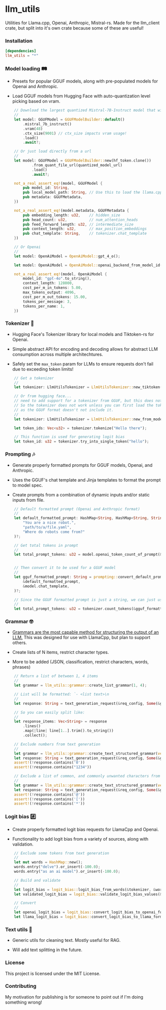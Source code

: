 # llm_utils 
Utilities for Llama.cpp, Openai, Anthropic, Mistral-rs. Made for the llm_client crate, but split into it's own crate because some of these are useful!
### Installation
```toml
[dependencies]
llm_utils = "*"
```
### Model loading 🛤️
- Presets for popular GGUF models, along with pre-populated models for Openai and Anthropic.

- Load GGUF models from Hugging Face with auto-quantization level picking based on vram.
```rust
    // Download the largest quantized Mistral-7B-Instruct model that will fit in your vram
    //
    let model: GGUFModel = GGUFModelBuilder::default()
        .mistral_7b_instruct()
        .vram(48)
        .ctx_size(9001) // ctx_size impacts vram usage!
        .load()
        .await?;

    // Or just load directly from a url
    //
    let model: GGUFModel = GGUFModelBuilder::new(hf_token.clone())
            .from_quant_file_url(quantized_model_url)
            .load()
            .await?;

    not_a_real_assert_eq!(model, GGUFModel {
        pub model_id: String,
        pub local_model_path: String, // Use this to load the llama.cpp server
        pub metadata: GGUFMetadata,
    })

    not_a_real_assert_eq!(model.metadata, GGUFMetadata {
        pub embedding_length: u32,    // hidden_size
        pub head_count: u32,          // num_attention_heads
        pub feed_forward_length: u32, // intermediate_size
        pub context_length: u32,      // max_position_embeddings
        pub chat_template: String,    // tokenizer.chat_template
    })

    // Or Openai
    //
    let model: OpenAiModel = OpenAiModel::gpt_4_o();

    let model: OpenAiModel = OpenAiModel::openai_backend_from_model_id("gpt-4o");

    not_a_real_assert_eq!(model, OpenAiModel {
        model_id: "gpt-4o".to_string(),
        context_length: 128000,
        cost_per_m_in_tokens: 5.00,
        max_tokens_output: 4096,
        cost_per_m_out_tokens: 15.00,
        tokens_per_message: 3,
        tokens_per_name: 1,
    })
```

### Tokenizer 🧮
- Hugging Face's Tokenizer library for local models and Tiktoken-rs for Openai.

- Simple abstract API for encoding and decoding allows for abstract LLM consumption across multiple architechtures.

- Safely set the `max_token` param for LLMs to ensure requests don't fail due to exceeding token limits!
```rust
    // Get a tokenizer
    //
    let tokenizer: LlmUtilsTokenizer = LlmUtilsTokenizer::new_tiktoken("gpt-4o");

    // Or from hugging face... 
    // need to add support for a tokenizer from GGUF, but this does not exist yet. 
    // So the tokenizer does not work unless you can first load the tokenizer.json from the original repo
    // as the GGUF format doesn't not include it.
    //
    let tokenizer: LlmUtilsTokenizer = LlmUtilsTokenizer::new_from_model(tokenizers::Tokenizer::from_file("path/to/tokenizer.json"));

    let token_ids: Vec<u32> = tokenizer.tokenize("Hello there");

    // This function is used for generating logit bias
    let token_id: u32 = tokenizer.try_into_single_token("hello");
```

### Prompting 🎶
- Generate properly formatted prompts for GGUF models, Openai, and Anthropic.

- Uses the GGUF's chat template and Jinja templates to format the prompt to model spec.

- Create prompts from a combination of dynamic inputs and/or static inputs from file.
```rust
    // Default formatted prompt (Openai and Anthropic format)
    //
    let default_formatted_prompt: HashMap<String, HashMap<String, String>> = prompting::default_formatted_prompt(
        "You are a nice robot.",
        "path/to/a/file.yaml",
        "Where do robots come from?"
    )?;

    // Get total tokens in prompt
    //
    let total_prompt_tokens: u32 = model.openai_token_count_of_prompt(&tokenizer, &default_formatted_prompt);


    // Then convert it to be used for a GGUF model
    //
    let gguf_formatted_prompt: String = prompting::convert_default_prompt_to_model_format(
        &default_formatted_prompt,
        &model.chat_template,
    )?;

    // Since the GGUF formatted prompt is just a string, we can just use the generic count_tokens function
    //
    let total_prompt_tokens: u32 = tokenizer.count_tokens(&gguf_formatted_prompt);
```

### Grammar 🤓
- [Grammars are the most capable method for structuring the output of an LLM.](https://github.com/ggerganov/llama.cpp/blob/master/grammars/README.md) This was designed for use with LlamaCpp, but plan to support others.

- Create lists of N items, restrict character types.

- More to be added (JSON, classification, restrict characters, words, phrases)
```rust
    // Return a list of between 1, 4 items
    //
    let grammar = llm_utils::grammar::create_list_grammar(1, 4);

    // List will be formatted: `- <list text>\n
    //
    let response: String = text_generation_request(&req_config, Some(&grammar)).await?;

    // So you can easily split like:
    //
    let response_items: Vec<String> = response
        .lines()
        .map(|line| line[1..].trim().to_string())
        .collect();

    // Exclude numbers from text generation
    //
    let grammar = llm_utils::grammar::create_text_structured_grammar(vec![RestrictedCharacterSet::PunctuationExtended]);
    let response: String = text_generation_request(&req_config, Some(&grammar)).await?;
    assert!(!response.contains('0'))
    assert!(!response.contains("1234"))

    // Exclude a list of common, and commonly unwanted characters from text generation
    //
    let grammar = llm_utils::grammar::create_text_structured_grammar(vec![RestrictedCharacterSet::PunctuationExtended]);
    let response: String = text_generation_request(&req_config, Some(&grammar)).await?;
    assert!(!response.contains('@'))
    assert!(!response.contains('['))
    assert!(!response.contains('*'))
```

### Logit bias #️⃣
- Create properly formatted logit bias requests for LlamaCpp and Openai.

- Functionality to add logit bias from a variety of sources, along with validation.
```rust
    // Exclude some tokens from text generation
    //
    let mut words = HashMap::new();
    words.entry("delve").or_insert(-100.0);
    words.entry("as an ai model").or_insert(-100.0);

    // Build and validate
    //
    let logit_bias = logit_bias::logit_bias_from_words(&tokenizer, &words)
    let validated_logit_bias = logit_bias::validate_logit_bias_values(&logit_bias)?;

    // Convert
    //
    let openai_logit_bias = logit_bias::convert_logit_bias_to_openai_format(&validated_logit_bias)?;
    let llama_logit_bias = logit_bias::convert_logit_bias_to_llama_format(&validated_logit_bias)?;
```

### Text utils 📝
- Generic utils for cleaning text. Mostly useful for RAG.

- Will add text splitting in the future.


### License

This project is licensed under the MIT License.

### Contributing

My motivation for publishing is for someone to point out if I'm doing something wrong!